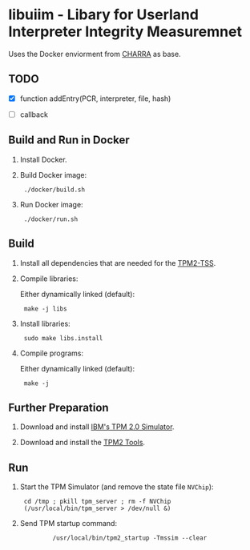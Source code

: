 # libuiim - Libary for Userland Interpreter Integrity Measuremnet
Uses the Docker enviorment from [CHARRA](https://github.com/Fraunhofer-SIT/charra) as base.

## TODO
- [x] function addEntry(PCR, interpreter, file, hash)
- [ ] callback


## Build and Run in Docker

1. Install Docker.

2. Build Docker image:

        ./docker/build.sh

3. Run Docker image:

        ./docker/run.sh



## Build

1. Install all dependencies that are needed for the [TPM2-TSS](https://github.com/tpm2-software/tpm2-tss/blob/master/INSTALL.md).

2. Compile libraries:

   Either dynamically linked (default):

        make -j libs

3. Install libraries:

        sudo make libs.install

4. Compile programs:

    Either dynamically linked (default):

        make -j



## Further Preparation

1. Download and install [IBM's TPM 2.0 Simulator](https://sourceforge.net/projects/ibmswtpm2/).

2. Download and install the [TPM2 Tools](https://github.com/tpm2-software/tpm2-tools).



## Run

1. Start the TPM Simulator (and remove the state file `NVChip`):

        cd /tmp ; pkill tpm_server ; rm -f NVChip
        (/usr/local/bin/tpm_server > /dev/null &)

2. Send TPM startup command:

                /usr/local/bin/tpm2_startup -Tmssim --clear


